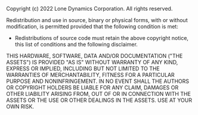 Copyright (c) 2022 Lone Dynamics Corporation. All rights reserved.

Redistribution and use in source, binary or physical forms, with or without
modification, is permitted provided that the following condition is met:

* Redistributions of source code must retain the above copyright notice,
  this list of conditions and the following disclaimer.

THIS HARDWARE, SOFTWARE, DATA AND/OR DOCUMENTATION ("THE ASSETS") IS PROVIDED
"AS IS" WITHOUT WARRANTY OF ANY KIND, EXPRESS OR IMPLIED, INCLUDING BUT NOT
LIMITED TO THE WARRANTIES OF MERCHANTABILITY, FITNESS FOR A PARTICULAR PURPOSE
AND NONINFRINGEMENT. IN NO EVENT SHALL THE AUTHORS OR COPYRIGHT HOLDERS BE
LIABLE FOR ANY CLAIM, DAMAGES OR OTHER LIABILITY ARISING FROM, OUT OF OR IN
CONNECTION WITH THE ASSETS OR THE USE OR OTHER DEALINGS IN THE ASSETS. USE AT
YOUR OWN RISK.
